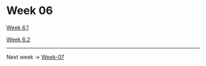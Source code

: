 # Week 06

[Week 6.1](Week-06/Week-6.1.md)

[Week 6.2](Week-06/Week-6.2.md)


---

Next week -> [Week-07](./Week-07.md)